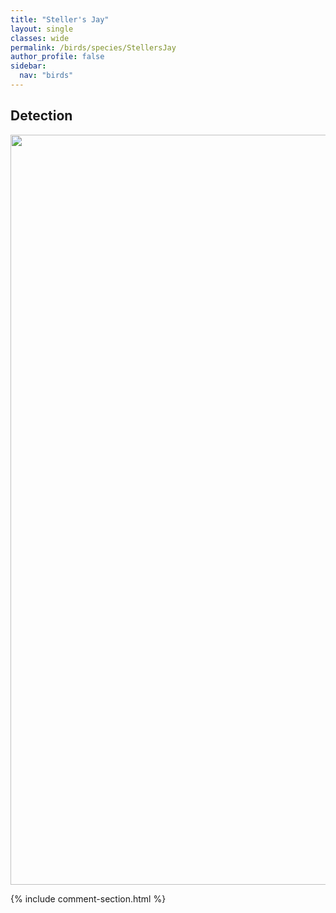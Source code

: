 ```yaml
---
title: "Steller's Jay"
layout: single
classes: wide
permalink: /birds/species/StellersJay
author_profile: false
sidebar:
  nav: "birds"
---
```


<h2>Detection</h2>

<a href="https://drive.google.com/uc?export=view&id=1GusKJBtH_Yzh_eUGZvkwaHzbZXtAJOs8">
<img src="https://drive.google.com/uc?export=view&id=1GusKJBtH_Yzh_eUGZvkwaHzbZXtAJOs8" height = "1200" width = "800">
</a>

{% include comment-section.html %}
